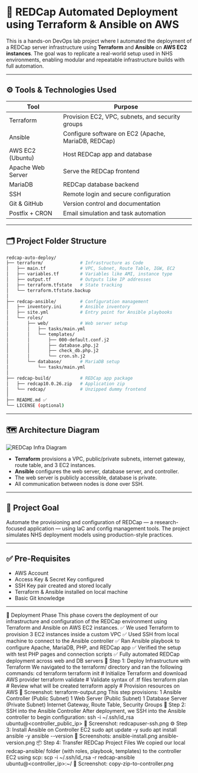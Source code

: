 # 🚀 REDCap Automated Deployment using Terraform & Ansible on AWS

This is a hands-on DevOps lab project where I automated the deployment of a REDCap server infrastructure using **Terraform** and **Ansible** on **AWS EC2 instances**. The goal was to replicate a real-world setup used in NHS environments, enabling modular and repeatable infrastructure builds with full automation.


---

## ⚙️ Tools & Technologies Used

| Tool              | Purpose                                             |
| ----------------- | --------------------------------------------------- |
| Terraform         | Provision EC2, VPC, subnets, and security groups    |
| Ansible           | Configure software on EC2 (Apache, MariaDB, REDCap) |
| AWS EC2 (Ubuntu)  | Host REDCap app and database                        |
| Apache Web Server | Serve the REDCap frontend                           |
| MariaDB           | REDCap database backend                             |
| SSH               | Remote login and secure configuration               |
| Git & GitHub      | Version control and documentation                   |
| Postfix + CRON    | Email simulation and task automation                |

---

## 🗂 Project Folder Structure

```bash
redcap-auto-deploy/
├── terraform/              # Infrastructure as Code
│   ├── main.tf             # VPC, Subnet, Route Table, IGW, EC2
│   ├── variables.tf        # Variables like AMI, instance type
│   ├── output.tf           # Outputs like IP addresses
│   ├── terraform.tfstate   # State tracking
│   └── terraform.tfstate.backup
│
├── redcap-ansible/         # Configuration management
│   ├── inventory.ini       # Ansible inventory
│   ├── site.yml            # Entry point for Ansible playbooks
│   └── roles/
│       ├── web/            # Web server setup
│       │   ├── tasks/main.yml
│       │   └── templates/
│       │       ├── 000-default.conf.j2
│       │       ├── database.php.j2
│       │       ├── check_db.php.j2
│       │       └── cron.sh.j2
│       └── database/       # MariaDB setup
│           └── tasks/main.yml
│
├── redcap-build/           # REDCap app package
│   ├── redcap10.0.26.zip   # Application zip
│   └── redcap/             # Unzipped dummy frontend
│
├── README.md ✅
└── LICENSE (optional)
```

---

## 🗺 Architecture Diagram

![REDCap Infra Diagram](images/archi-diagram.png)

* **Terraform** provisions a VPC, public/private subnets, internet gateway, route table, and 3 EC2 instances.
* **Ansible** configures the web server, database server, and controller.
* The web server is publicly accessible, database is private.
* All communication between nodes is done over SSH.

---

## 🎯 Project Goal

Automate the provisioning and configuration of REDCap — a research-focused application — using IaC and config management tools. The project simulates NHS deployment models using production-style practices.

---

## ✅ Pre-Requisites

* AWS Account
* Access Key & Secret Key configured
* SSH Key pair created and stored locally
* Terraform & Ansible installed on local machine
* Basic Git knowledge

---

🚀 Deployment Phase
This phase covers the deployment of our infrastructure and configuration of the REDCap environment using Terraform and Ansible on AWS EC2 instances.
✅ We used Terraform to provision 3 EC2 instances inside a custom VPC
✅ Used SSH from local machine to connect to the Ansible controller
✅ Ran Ansible playbook to configure Apache, MariaDB, PHP, and REDCap app
✅ Verified the setup with test PHP pages and connection scripts
✅ Fully automated REDCap deployment across web and DB servers
🔧 Step 1: Deploy Infrastructure with Terraform
We navigated to the terraform/ directory and ran the following commands:
cd terraform
terraform init         # Initialize Terraform and download AWS provider
terraform validate     # Validate syntax of .tf files
terraform plan         # Review what will be created
terraform apply        # Provision resources on AWS
📸 Screenshot: terraform-output.png
This step provisions:
1 Ansible Controller (Public Subnet)
1 Web Server (Public Subnet)
1 Database Server (Private Subnet)
Internet Gateway, Route Table, Security Groups
🔐 Step 2: SSH into the Ansible Controller
After deployment, we SSH into the Ansible controller to begin configuration:
ssh -i ~/.ssh/id_rsa ubuntu@<controller_public_ip>
📸 Screenshot: redcapuser-ssh.png
⚙️ Step 3: Install Ansible on Controller EC2
sudo apt update -y
sudo apt install ansible -y
ansible --version
📸 Screenshots:
ansible-install.png
ansible-version.png
📦 Step 4: Transfer REDCap Project Files
We copied our local redcap-ansible/ folder (with roles, playbook, templates) to the controller EC2 using scp:
scp -i ~/.ssh/id_rsa -r redcap-ansible ubuntu@<controller_ip>:~/
📸 Screenshot: copy-zip-to-controller.png
